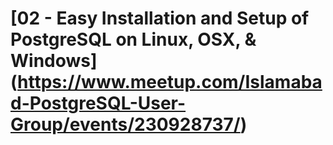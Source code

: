 # [02 - Easy Installation and Setup of PostgreSQL on Linux, OSX, & Windows] (https://www.meetup.com/Islamabad-PostgreSQL-User-Group/events/230928737/)
